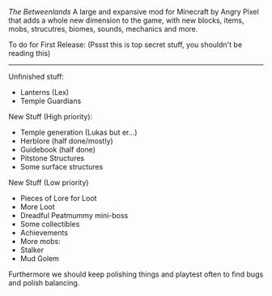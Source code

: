 *The Betweenlands*
A large and expansive mod for Minecraft by Angry Pixel that adds a whole new dimension to the game, with new blocks, items, mobs, strucutres, biomes, sounds, mechanics and more.

To do for First Release:
(Pssst this is top secret stuff, you shouldn't be reading this)
_____________________________________________________________________

Unfinished stuff:
- Lanterns (Lex)
- Temple Guardians

New Stuff (High priority):
- Temple generation (Lukas but er...)
- Herblore (half done/mostly)
- Guidebook (half done)
- Pitstone Structures
- Some surface structures

New Stuff (Low priority)
- Pieces of Lore for Loot
- More Loot
- Dreadful Peatmummy mini-boss
- Some collectibles
- Achievements
- More mobs:
- Stalker
- Mud Golem

Furthermore we should keep polishing things and playtest often to find bugs and polish balancing.

